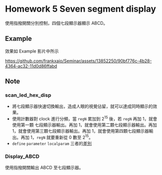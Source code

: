 # Homework 5 Seven segment display

使用指撥開關分別控制，四個七段顯示器顯示 ABCD。

## Example 

效果如 Example 影片中所示

https://github.com/frankxaio/Seminar/assets/13852250/90bf776c-4b28-4364-ac32-11d0d86ffabd

## Note

### scan_led_hex_disp 
- 將七段顯示器快速切換輸出，造成人眼的視覺佔留，就可以達成同時顯示的效果。
- 使用計數器對 clock 進行分頻，當 `regN` 累加到 $2^{15}$ 後，若 `regN` 再加 1，就會使用第一顆 七段顯示器輸出。再加 1，就會使用第二顆七段顯示器輸出。再加 1，就會使用第三顆七段顯示器輸出。再加 1，就會使用第四顆七段顯示器輸出。再加 1，`regN` 就要重新從 $0$ 數至 $2^{15}$。
- `define` `parameter` `localparam` 三者的[差別](https://blog.csdn.net/m0_46345246/article/details/119336267)

### Display_ABCD
使用指撥開關輸出 ABCD 至七段顯示器。
